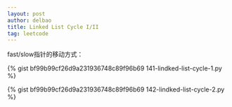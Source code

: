 ```yaml
---
layout: post
author: delbao
title: Linked List Cycle I/II
tag: leetcode
---
```


fast/slow指针的移动方式：

{% gist bf99b99cf26d9a231936748c89f96b69  141-lindked-list-cycle-1.py %}

{% gist bf99b99cf26d9a231936748c89f96b69 142-lindked-list-cycle-2.py %}
